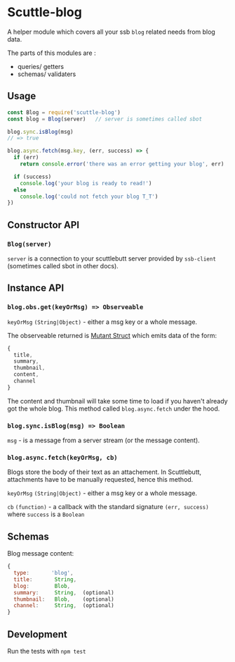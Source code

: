 # Scuttle-blog

A helper module which covers all your ssb `blog` related needs from blog data.

The parts of this modules are : 
- queries/ getters
- schemas/ validaters

## Usage

```js
const Blog = require('scuttle-blog')
const blog = Blog(server)   // server is sometimes called sbot

blog.sync.isBlog(msg)
// => true

blog.async.fetch(msg.key, (err, success) => {
  if (err)
    return console.error('there was an error getting your blog', err)

  if (success)
    console.log('your blog is ready to read!')
  else 
    console.log('could not fetch your blog T_T')
})
```

## Constructor API

### `Blog(server)`

`server` is a connection to your scuttlebutt server provided by `ssb-client` (sometimes called sbot in other docs).


## Instance API

### `blog.obs.get(keyOrMsg) => Observeable`

`keyOrMsg` `(String|Object)` - either a msg key or a whole message.

The observeable returned is [Mutant Struct](https://github.com/mmckegg/mutant#struct) which emits data of the form:

```js
{
  title,
  summary,
  thumbnail,
  content,
  channel
}
```

The content and thumbnail will take some time to load if you haven't already got the whole blog.
This method called `blog.async.fetch` under the hood.


### `blog.sync.isBlog(msg) => Boolean`

`msg` - is a message from a server stream (or the message content).


### `blog.async.fetch(keyOrMsg, cb)`

Blogs store the body of their text as an attachement. In Scuttlebutt, attachments have to be manually requested, hence this method.

`keyOrMsg` `(String|Object)` - either a msg key or a whole message.

`cb` `(function)` - a callback with the standard signature `(err, success)` where `success` is a `Boolean`



## Schemas

Blog message content:
```js
{
  type:       'blog',
  title:       String,
  blog:        Blob,
  summary:     String,  (optional)
  thumbnail:   Blob,    (optional)
  channel:     String,  (optional)
}
```

## Development

Run the tests with `npm test`

